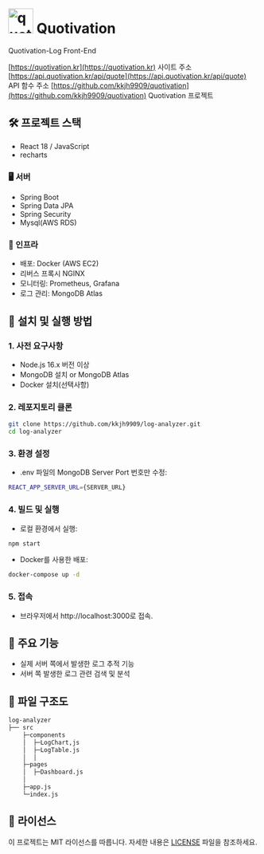 # <img width="50" alt="quotivation_logo (1)" src="https://github.com/user-attachments/assets/d6327e1e-b277-4313-9152-16fad4be916d"> Quotivation
 
Quotivation-Log Front-End

[https://quotivation.kr](https://quotivation.kr) 사이트 주소  
[https://api.quotivation.kr/api/quote](https://api.quotivation.kr/api/quote) API 함수 주소
[https://github.com/kkjh9909/quotivation](https://github.com/kkjh9909/quotivation) Quotivation 프로젝트

## 🛠️ 프로젝트 스택

- React 18 / JavaScript
- recharts

### 🖥️ 서버
- Spring Boot
- Spring Data JPA
- Spring Security
- Mysql(AWS RDS)

### 🔧 인프라
- 배포: Docker (AWS EC2)
- 리버스 프록시 NGINX
- 모니터링: Prometheus, Grafana
- 로그 관리: MongoDB Atlas

## 🚀 설치 및 실행 방법

### 1. 사전 요구사항
* Node.js 16.x 버전 이상
* MongoDB 설치 or MongoDB Atlas
* Docker 설치(선택사항)

### 2. 레포지토리 클론
```bash
git clone https://github.com/kkjh9909/log-analyzer.git
cd log-analyzer
```

### 3. 환경 설정
* .env 파일의 MongoDB Server Port 번호만 수정:
```bash
REACT_APP_SERVER_URL={SERVER_URL}
```

### 4. 빌드 및 실행
* 로컬 환경에서 실행:
```javascript
npm start
```

* Docker를 사용한 배포:
```bash
docker-compose up -d 
```

### 5. 접속
* 브라우저에서 http://localhost:3000로 접속.

## 🌟 주요 기능
* 실제 서버 쪽에서 발생한 로그 추적 기능
* 서버 쪽 발생한 로그 관련 검색 및 분석

## 📂 파일 구조도
```bash
log-analyzer
├── src
    ├─components
    │  ├─LogChart,js
    │  ├─LogTable.js
    │  │
    ├─pages
    │  ├─Dashboard.js
    │
    ├─app.js
    └─index.js
```

## 📄 라이선스
이 프로젝트는 MIT 라이선스를 따릅니다. 자세한 내용은 [LICENSE](https://github.com/kkjh9909/log-analyzer/blob/main/LICENSE) 파일을 참조하세요.